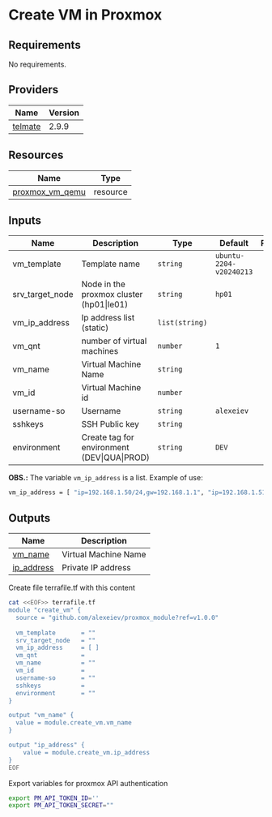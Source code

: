 # Create VM in Proxmox 

## Requirements

No requirements.

## Providers

| Name | Version |
|------|---------|
|<a name="telmate/proxmox"></a>[telmate]([#telmate\/proxmox](https://registry.terraform.io/providers/Telmate/proxmox/latest/docs))|2.9.9|

## Resources

| Name | Type |
|------|------|
|[proxmox_vm_qemu](https://registry.terraform.io/providers/Telmate/proxmox/latest/docs/resources/vm_qemu)|resource|

## Inputs

| Name | Description | Type | Default | Required |
|------|-------------|------|---------|:--------:|
|vm_template|Template name|`string`|`ubuntu-2204-v20240213`|no|
|srv_target_node|Node in the proxmox cluster (hp01\|le01) |`string`| `hp01` | no |
|vm_ip_address|Ip address list (static)|`list(string)`| | yes|
|vm_qnt|number of virtual machines |`number`| `1` |no|
|vm_name|Virtual Machine Name|`string`| |yes|
|vm_id|Virtual Machine id|`number`| |yes|
|username-so|Username |`string`|`alexeiev`|no|
|sshkeys|SSH Public key|`string`| | no|
|environment|Create tag for environment (DEV\|QUA\|PROD)|`string`| `DEV` | no 

**OBS.:**
The variable `vm_ip_address` is a list.
Example of use:
```bash
vm_ip_address = [ "ip=192.168.1.50/24,gw=192.168.1.1", "ip=192.168.1.51/24,gw=192.168.1.1", ... ]
```
## Outputs
| Name | Description |
|------|------|
|<a name="vm_name"></a>[vm_name](#vm_name)| Virtual Machine Name |
|<a name="ip_address"></a>[ip_address](#ip_address)|Private IP address|


Create file terrafile.tf with this content

```bash
cat <<EOF>> terrafile.tf
module "create_vm" {
  source = "github.com/alexeiev/proxmox_module?ref=v1.0.0"
  
  vm_template       = ""
  srv_target_node   = ""
  vm_ip_address     = [ ]
  vm_qnt            = 
  vm_name           = ""
  vm_id             = 
  username-so       = ""
  sshkeys           = 
  environment       = ""
}

output "vm_name" {
  value = module.create_vm.vm_name
}

output "ip_address" {
    value = module.create_vm.ip_address
}
EOF
```
Export variables for proxmox API authentication
```bash
export PM_API_TOKEN_ID=''
export PM_API_TOKEN_SECRET=""
```